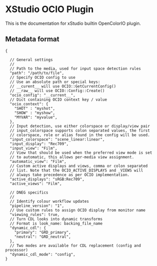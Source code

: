 # XStudio OCIO Plugin

This is the documentation for xStudio builtin OpenColorIO plugin.

## Metadata format

    {

      // General settings
      //
      // Path to the media, used for input space detection rules
      "path": "/path/to/file",
      // Specify OCIO config to use
      // Use an absolute path or special keys:
      // __curent__ will use OCIO::GetCurrentConfig()
      // __raw__ will use OCIO::Config::Create()
      "ocio_config": "__current__",
      // Dict containing OCIO context key / value
      "ocio_context": {
        "SHOT" : "myshot",
        "SHOW" : "myshow",
        "MYVAR": "myvalue",
      },
      // Input detection, use either colorspace or display/view pair
      // input_colorspace supports colon separated values, the first
      // colorspace, role or alias found in the config will be used.
      "input_colorspace": "scene_linear:linear",
      "input_display": "Rec709",
      "input_view": "Film",
      // View that should be used when the preferred view mode is set
      // to automatic, this allows per-media view assignment.
      "automatic_view": "Film",
      // Custom active displays and views, comma or colon separated
      // list. Note that the OCIO_ACTIVE_DISPLAYS and _VIEWS will
      // always take precedence as per OCIO implementation.
      "active_displays": "sRGB:Rec709",
      "active_views": "Film",

      // DNEG specifics
      //
      // Identify colour workflow updates
      "pipeline_version": "1",
      // Use custom rules to assign OCIO display from monitor name
      "viewing_rules": true,
      // Turn CDL looks into dynamic transforms
      // Format is look_name: backing_file_name
      "dynamic_cdl": {
        "primary": "GRD_primary",
        "neutral": "GRD_neutral",
      },
      // Two modes are available for CDL replacement (config and processor)
      "dynamic_cdl_mode": "config",
    }